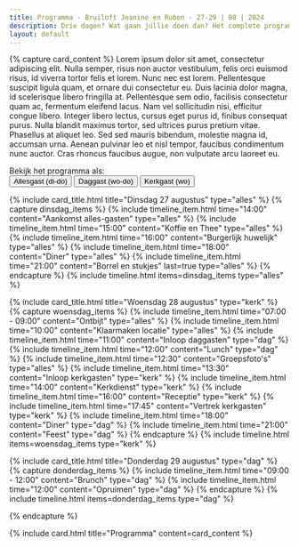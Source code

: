 ```yaml
---
title: Programma · Bruiloft Jeanine en Ruben · 27-29 | 08 | 2024
description: Drie dagen? Wat gaan jullie doen dan? Het complete programma vind je hier
layout: default
---
```


{% capture card_content %}
Lorem ipsum dolor sit amet, consectetur adipiscing elit. Nulla semper, risus non auctor vestibulum, felis orci euismod
risus, id viverra tortor felis et lorem. Nunc nec est lorem. Pellentesque suscipit ligula quam, et ornare dui
consectetur eu. Duis lacinia dolor magna, id scelerisque libero fringilla at. Pellentesque sem odio, facilisis
consectetur quam ac, fermentum eleifend lacus. Nam vel sollicitudin nisi, efficitur congue libero. Integer libero
lectus, cursus eget purus id, finibus consequat purus. Nulla blandit maximus tortor, sed ultrices purus pretium vitae.
Phasellus at aliquet leo. Sed sed mauris bibendum, molestie magna id, accumsan urna. Aenean pulvinar leo et nisl tempor,
faucibus condimentum nunc auctor. Cras rhoncus faucibus augue, non vulputate arcu laoreet eu. 

<div class="w-full mt-6 text-center">Bekijk het programma als:</div>
<div class="w-full mt-2 flex justify-center">
    <button class="py-2 px-4 border-t-2 border-b-2 border-l-2 rounded-l border-secondary bg-secondary text-white" data-timeline-button="alles" onclick="changeProgram('alles')">Allesgast (di-do)</button>
    <button class="py-2 px-4 border-t-2 border-b-2 hover:bg-secondary hover:text-white hover:border-secondary border-primary" data-timeline-button="dag" onclick="changeProgram('dag')">Daggast (wo-do)</button>
    <button class="py-2 px-4 border-t-2 border-b-2 border-r-2 rounded-r hover:bg-secondary hover:text-white hover:border-secondary border-primary" data-timeline-button="kerk" onclick="changeProgram('kerk')">Kerkgast (wo)</button>
</div>

{% include card_title.html title="Dinsdag 27 augustus" type="alles" %}
{% capture dinsdag_items %}
{% include timeline_item.html time="14:00" content="Aankomst alles-gasten" type="alles" %}
{% include timeline_item.html time="15:00" content="Koffie en Thee" type="alles" %}
{% include timeline_item.html time="16:00" content="Burgerlijk huwelijk" type="alles" %}
{% include timeline_item.html time="18:00" content="Diner" type="alles" %}
{% include timeline_item.html time="21:00" content="Borrel en stukjes" last=true type="alles" %}
{% endcapture %}
{% include timeline.html items=dinsdag_items type="alles" %}

{% include card_title.html title="Woensdag 28 augustus" type="kerk" %}
{% capture woensdag_items %}
{% include timeline_item.html time="07:00 - 09:00" content="Ontbijt" type="alles" %}
{% include timeline_item.html time="10:00" content="Klaarmaken locatie" type="alles" %}
{% include timeline_item.html time="11:00" content="Inloop daggasten" type="dag" %}
{% include timeline_item.html time="12:00" content="Lunch" type="dag" %}
{% include timeline_item.html time="12:30" content="Groepsfoto's" type="alles" %}
{% include timeline_item.html time="13:30" content="Inloop kerkgasten" type="kerk" %}
{% include timeline_item.html time="14:00" content="Kerkdienst" type="kerk" %}
{% include timeline_item.html time="16:00" content="Receptie" type="kerk" %}
{% include timeline_item.html time="17:45" content="Vertrek kerkgasten" type="kerk" %}
{% include timeline_item.html time="18:00" content="Diner" type="dag" %}
{% include timeline_item.html time="21:00" content="Feest" type="dag" %}
{% endcapture %}
{% include timeline.html items=woensdag_items type="kerk" %}

{% include card_title.html title="Donderdag 29 augustus" type="dag" %}
{% capture donderdag_items %}
{% include timeline_item.html time="09:00 - 12:00" content="Brunch" type="dag" %}
{% include timeline_item.html time="12:00" content="Opruimen" type="dag" %}
{% endcapture %}
{% include timeline.html items=donderdag_items type="dag" %}

{% endcapture %}

{% include card.html title="Programma" content=card_content %}
